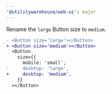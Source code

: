 ```yaml
---
'@utilitywarehouse/web-ui': major
---
```


Rename the `large` Button size to `medium`.

```diff
- <Button size='large'></Button>
+ <Button size='medium'></Button>
  <Button
    size={{
      mobile: 'small',
-     desktop: 'large',
+     desktop: 'medium',
    }}
  ></Button>
```
